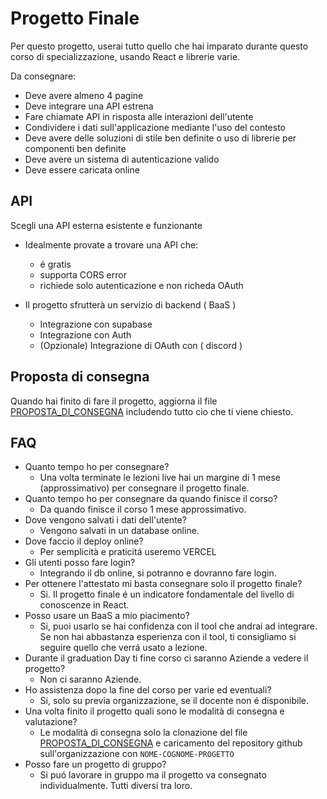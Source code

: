 # Progetto Finale

Per questo progetto, userai tutto quello che hai imparato durante questo corso di specializzazione, usando React e librerie varie.

Da consegnare:

* Deve avere almeno 4 pagine
* Deve integrare una API estrena
* Fare chiamate API in risposta alle interazioni dell'utente
* Condividere i dati sull'applicazione mediante l'uso del contesto
* Deve avere delle soluzioni di stile ben definite o uso di librerie per componenti ben definite
* Deve avere un sistema di autenticazione valido
* Deve essere caricata online

## API

Scegli una API esterna esistente e funzionante

* Idealmente provate a trovare una API che:
  * é gratis
  * supporta CORS error
  * richiede solo autenticazione e non richeda OAuth

* Il progetto sfrutterà un servizio di backend ( BaaS )
  * Integrazione con supabase
  * Integrazione con Auth
  * (Opzionale) Integrazione di OAuth con ( discord )

## Proposta di consegna

Quando hai finito di fare il progetto, aggiorna il file [PROPOSTA_DI_CONSEGNA](./PROPOSTA_DI_CONSEGNA.md) includendo tutto cio che ti viene chiesto.

## FAQ

* Quanto tempo ho per consegnare?
  * Una volta terminate le lezioni live hai un margine di 1 mese (approssimativo) per consegnare il progetto finale.
* Quanto tempo ho per consegnare da quando finisce il corso?
  * Da quando finisce il corso 1 mese approssimativo.
* Dove vengono salvati i dati dell'utente?
  * Vengono salvati in un database online.
* Dove faccio il deploy online?
  * Per semplicità e praticitá useremo VERCEL
* Gli utenti posso fare login?
  * Integrando il db online, si potranno e dovranno fare login.
* Per ottenere l'attestato mi basta consegnare solo il progetto finale?
  * Si. Il progetto finale é un indicatore fondamentale del livello di conoscenze in React.
* Posso usare un BaaS a mio piacimento?
  * Si, puoi usarlo se hai confidenza con il tool che andrai ad integrare. Se non hai abbastanza esperienza con il tool, ti consigliamo si seguire quello che verrá usato a lezione.
* Durante il graduation Day ti fine corso ci saranno Aziende a vedere il progetto?
  * Non ci saranno Aziende.
* Ho assistenza dopo la fine del corso per varie ed eventuali?
  * Si, solo su previa organizzazione, se il docente non é disponibile.
* Una volta finito il progetto quali sono le modalità di consegna e valutazione?
  * Le modalità di consegna solo la clonazione del file [PROPOSTA_DI_CONSEGNA](./PROPOSTA_DI_CONSEGNA.md) e caricamento del repository github sull'organizzazione con `NOME-COGNOME-PROGETTO`
* Posso fare un progetto di gruppo?
  * Si puó lavorare in gruppo ma il progetto va consegnato individualmente. Tutti diversi tra loro.